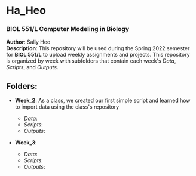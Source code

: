 # Ha_Heo

### BIOL 551/L Computer Modeling in Biology

**Author**: Sally Heo  
**Description**: This repository will be used during the Spring 2022 semester for **BIOL 551/L** to upload weekly assignments and projects. This repository is organized by week with subfolders that contain each week's _Data_, _Scripts_, and _Outputs_. 

## **Folders**:

* **Week_2**: As a class, we created our first simple script and learned how to import data using the class's repository  
  * _Data_:  
  * _Scripts_:  
  * _Outputs_:   
    
* **Week_3**: 
  * _Data_:
  * _Scripts_:
  * _Outputs_:
  
